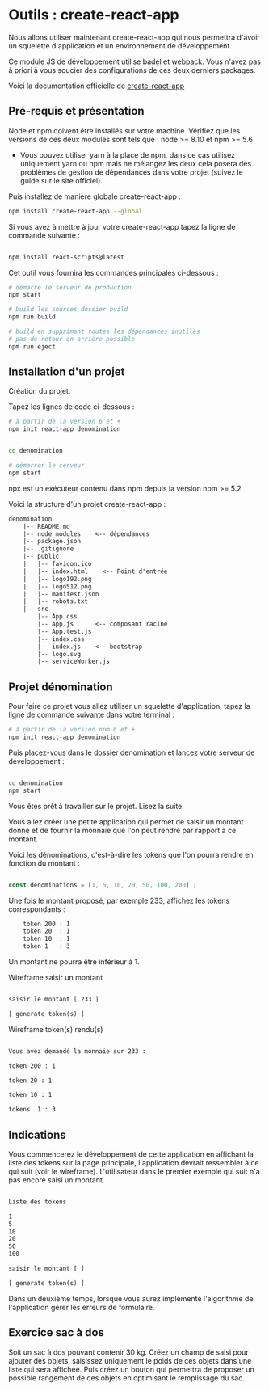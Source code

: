 # Outils : create-react-app

Nous allons utiliser maintenant create-react-app qui nous permettra d'avoir un squelette d'application et un environnement de développement.

Ce module JS de développement utilise badel et webpack. Vous n'avez pas à priori à vous soucier des configurations de ces deux derniers packages.

Voici la documentation officielle de [create-react-app](https://create-react-app.dev/)

## Pré-requis et présentation

Node et npm doivent être installés sur votre machine. Vérifiez que les versions de ces deux modules sont tels que : node >= 8.10 et npm >= 5.6

- Vous pouvez utiliser yarn à la place de npm, dans ce cas utilisez uniquement yarn ou npm mais ne mélangez les deux cela posera des problèmes de gestion de dépendances dans votre projet (suivez le guide sur le site officiel).

Puis installez de manière globale create-react-app :

```bash
npm install create-react-app --global
```

Si vous avez à mettre à jour votre create-react-app tapez la ligne de commande suivante :

```bash

npm install react-scripts@latest

```

Cet outil vous fournira les commandes principales ci-dessous :

```bash
# démarre le serveur de production
npm start

# build les sources dossier build
npm run build

# build en supprimant toutes les dépendances inutiles
# pas de retour en arrière possible
npm run eject

```

## Installation d'un projet

Création du projet.

Tapez les lignes de code ci-dessous :

```bash
# à partir de la version 6 et +
npm init react-app denomination


cd denomination

# démarrer le serveur
npm start

```

npx est un exécuteur contenu dans npm depuis la version npm >= 5.2

Voici la structure d'un projet create-react-app :

```txt
denomination
    |-- README.md
    |-- node_modules    <-- dépendances
    |-- package.json
    |-- .gitignore
    |-- public
    |   |-- favicon.ico
    |   |-- index.html    <-- Point d'entrée
    |   |-- logo192.png
    |   |-- logo512.png
    |   |-- manifest.json
    |   |-- robots.txt
    |-- src
        |-- App.css
        |-- App.js      <-- composant racine
        |-- App.test.js
        |-- index.css
        |-- index.js    <-- bootstrap
        |-- logo.svg
        |-- serviceWorker.js
```

## Projet dénomination

Pour faire ce projet vous allez utiliser un squelette d'application, tapez la ligne de commande suivante dans votre terminal :

```bash
# à partir de la version npm 6 et +
npm init react-app denomination

```

Puis placez-vous dans le dossier denomination et lancez votre serveur de développement :

```bash

cd denomination
npm start

```

Vous êtes prêt à travailler sur le projet. Lisez la suite.

Vous allez créer une petite application qui permet de saisir un montant donné et de fournir la monnaie que l'on peut rendre par rapport à ce montant.

Voici les dénominations, c'est-à-dire les tokens que l'on pourra rendre en fonction du montant :

```js

const denominations = [1, 5, 10, 20, 50, 100, 200] ;

```

Une fois le montant proposé, par exemple 233, affichez les tokens correspondants :

```txt
    token 200 : 1
    token 20  : 1
    token 10  : 1
    token 1   : 3
```

Un montant ne pourra être inférieur à 1.

Wireframe saisir un montant

```txt

saisir le montant [ 233 ]

[ generate token(s) ]

```

Wireframe token(s) rendu(s)

```txt

Vous avez demandé la monnaie sur 233 :

token 200 : 1

token 20 : 1

token 10 : 1

tokens  1 : 3

```

## Indications

Vous commencerez le développement de cette application en affichant la liste des tokens sur la page principale, l'application devrait ressembler à ce qui suit (voir le wireframe). L'utilisateur dans le premier exemple qui suit n'a pas encore saisi un montant.

```txt

Liste des tokens

1
5
10
20
50
100

saisir le montant [ ]

[ generate token(s) ]

```

Dans un deuxième temps, lorsque vous aurez implémenté l'algorithme de l'application gérer les erreurs de formulaire.


## Exercice sac à dos

Soit un sac à dos pouvant contenir 30 kg. Créez un champ de saisi pour ajouter des objets, saisissez uniquement le poids de ces objets dans une liste qui sera affichée. Puis créez un bouton qui permettra de proposer un possible rangement de ces objets en optimisant le remplissage du sac.


